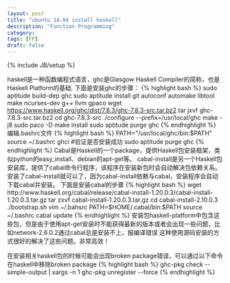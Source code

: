 ```yaml
---
layout: post
title: "ubuntu 14.04 install haskell"
description: "Function Programming"
category: 
tags: [FP]
draft: false
---
```

{% include JB/setup %}

haskell是一种函数编程式语言，ghc是Glasgow Haskell Compiler的简称，也是Haskell Platform的基础.   下面是安装ghc的步骤：
{% highlight bash %} 
    sudo aptitude build-dep ghc
    sudo aptitude install git autoconf automake libtool make ncurses-dev g++ llvm gpaco
    wget https://www.haskell.org/ghc/dist/7.8.3/ghc-7.8.3-src.tar.bz2
    tar jxvf ghc-7.8.3-src.tar.bz2
    cd ghc-7.8.3-src
    ./configure --prefix=/usr/local/ghc
    make -j8
    sudo paco -D make install
    sudo aptitude purge ghc
{% endhighlight %}
编辑.bashrc文件
{% highlight bash %}
    PATH="/usr/local/ghc/bin:$PATH"
    source ~/.bashrc
    ghci   #验证是否安装成功
    sudo aptitude purge ghc 
{% endhighlight %}
Cabal是Haskell的一个package，提供Haskell包安装框架，类似python的easy_install、debian的apt-get等。
cabal-install是另一个Haskell包安装库，提供了cabal命令行程序，该程序在安装新包时会自动解决包依赖关系。
安装了cabal-install就可以了，因为cabal-install依赖与cabal，安装程序会自动下载cabal并安装。
下面是安装cabal的步骤
{% highlight bash %}
    wget http://www.haskell.org/cabal/release/cabal-install-1.20.0.3/cabal-install-1.20.0.3.tar.gz
    tar zxvf cabal-install-1.20.0.3.tar.gz
    cd cabal-install-2.10.0.3
    ./bootstrap.sh
    vim ~/.bahsrc
    PATH=$HOME/.cabal/bin:$PATH
    source ~/.bashrc
    cabal update
{% endhighlight %}
安装包haskell-platform中包含这些包，但是由于使用apt-get安装时不能获得最新的版本或者会出现一些问题，比如network-2.6.0.2通过cabal总是安装不上，报编译错误
这种使用源码安装的方式很好的解决了这些问题。非常高效！

在安装相关haskell包的时候可能会出现broken package错误，可以通过以下命令在haskell中移除broken package
{% highlight bash %}
    ghc-pkg check --simple-output | xargs -n 1 ghc-pkg unregister --force
{% endhighlight %}

